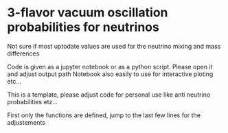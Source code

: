 # 3-flavor vacuum oscillation probabilities for neutrinos

Not sure if most uptodate values are used for the neutrino mixing and mass differences

Code is given as a jupyter notebook or as a python script.
Please open it and adjust output path
Notebook also easily to use for interactive ploting etc...

This is a template, please adjust code for personal use like anti neutrino probabilities etz...

First only the functions are defined, jump to the last few lines for the adjustements